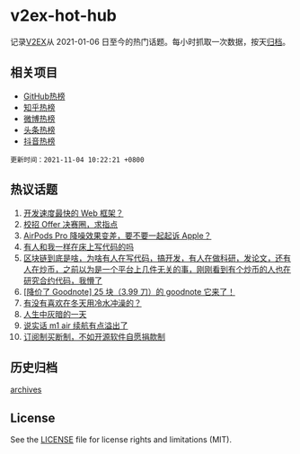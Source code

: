 # v2ex-hot-hub

 记录[V2EX](https://www.v2ex.com/)从 2021-01-06 日至今的热门话题。每小时抓取一次数据，按天[归档](archives)。
 
 ## 相关项目

- [GitHub热榜](https://github.com/snaildev/github-hot-hub)
- [知乎热榜](https://github.com/snaildev/zhihu-hot-hub)
- [微博热榜](https://github.com/snaildev/weibo-hot-hub)
- [头条热榜](https://github.com/snaildev/toutiao-hot-hub)
- [抖音热榜](https://github.com/snaildev/douyin-hot-hub)


 `更新时间：2021-11-04 10:22:21 +0800`

## 热议话题

1. [开发速度最快的 Web 框架？](https://www.v2ex.com/t/812812)
1. [校招 Offer 决赛圈，求指点](https://www.v2ex.com/t/812642)
1. [AirPods Pro 降噪效果变差，要不要一起起诉 Apple？](https://www.v2ex.com/t/812705)
1. [有人和我一样在床上写代码的吗](https://www.v2ex.com/t/812872)
1. [区块链到底是啥，为啥有人在写代码，搞开发，有人在做科研，发论文，还有人在炒币，之前以为是一个平台上几件无关的事，刚刚看到有个炒币的人也在研究合约代码，我懵了](https://www.v2ex.com/t/812646)
1. [[降价了 Goodnote] 25 块（3.99 刀）的 goodnote 它来了！](https://www.v2ex.com/t/812691)
1. [有没有喜欢在冬天用冷水冲澡的？](https://www.v2ex.com/t/812680)
1. [人生中灰暗的一天](https://www.v2ex.com/t/812784)
1. [说实话 m1 air 续航有点溢出了](https://www.v2ex.com/t/812721)
1. [订阅制买断制，不如开源软件自愿捐款制](https://www.v2ex.com/t/812823)

## 历史归档

[archives](archives)

## License

See the [LICENSE](LICENSE) file for license rights and limitations (MIT).
